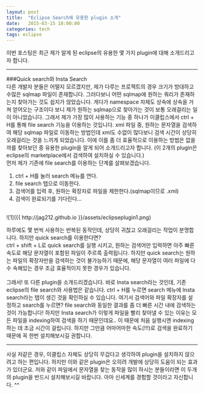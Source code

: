 ```yaml
---
layout: post
title:  "Eclipse Search에 유용한 plugin 소개"
date:   2015-03-15 18:00:00
categories: tech
tags: eclipse
---
```


이번 포스팅은 최근 제가 알게 된 eclipse의 유용한 몇 가지 plugin에 대해 소개드리고자 합니다. 

---

###Quick search와 Insta Search
<br>
다른 개발자 분들은 어떨지 모르겠지만, 제가 다루는 프로젝트의 경우 크기가 방대하고 수많은 sqlmap 파일이 존재합니다.
그러다보니 어떤 sqlmap에 원하는 쿼리가 존재하는지 찾아가는 것도 쉽지가 않았습니다. 게다가 namespace 자체도 상속에 상속을 거쳐 얻어오는 구조이다 보니
제가 원하는 sqlmap으로 찾아가는 것이 보통 오래걸리는 일이 아니었습니다. 그래서 제가 가장 많이 사용하는 기능 중 하나가 이클립스에서 ctrl + H를 통해 file search 기능을 
이용하는 것입니다. xml 파일 중, 원하는 문자열을 검색하여 해당 sqlmap 파일로 이동하는 방법인데 xml도 수없이 많다보니 검색 시간이 상당히 오래걸리는 것을 느끼게 되었습니다.
이에 이를 좀 더 효율적으로 이용하는 방법은 없을까를 찾아보던 중 유용한 plugin을 알게 되어 소개드리고자 합니다. (이 2개의 plugin은 eclipse의 marketplace에서 검색하여 설치하실 수 있습니다.)
<br>
먼저 제가 기존에 file search를 이용하는 단계를 살펴보겠습니다.
<br>
1. ctrl + H를 눌러 search 메뉴를 연다.<br>
2. file search 탭으로 이동한다.<br>
3. 검색어를 입력 후, 원하는 확장자로 파일을 제한한다.(sqlmap이므로 .xml)<br>
4. 검색이 완료되기를 기다린다...<br>
<br>
![1]({{ http://jag212.github.io }}/assets/eclipseplugin1.png)
<br>

하루에도 몇 번씩 사용하는 반복된 동작인데, 상당히 귀찮고 오래걸리는 작업이 분명합니다. 하지만 quick search를 이용한다면?<br>
ctrl + shift + L로 quick search를 실행 시키고, 원하는 검색어만 입력하면 아주 빠른 속도로 해당 문자열이 포함된 파일이 주르륵 출력됩니다.
하지만 quick search는 원하는 파일의 확장자만을 검색하는 것이 불가능하기 때문에, 해당 문자열이 여러 파일에 다수 속해있는 경우 조금 효율적이지 못한 경우가 있습니다.
<br><br>
그래서! 또 다른 plugin을 소개드리겠습니다. 바로 Insta search라는 것인데, 기존 eclipse의 file search와 사용법은 같습니다. ctrl + H를 누르면 search 메뉴에 Insta search라는 탭이
생긴 것을 확인하실 수 있습니다. 여기서 검색어와 파일 확장자를 설정하고 search를 누르면? file search와 동일한 결과를 좀 더 빠른 시간 내에 검색하는 것이 가능합니다!
하지만 Insta search가 이렇게 파일을 빨리 찾아낼 수 있는 이유는 모든 파일을 indexing하여 검색을 하기 때문인데요.. 이 때문에 처음 실행시엔 indexing 하는 데 조금 시간이 걸립니다.
하지만 그만큼 어마어마한 속도(!!!)로 검색을 완료하기 때문에 꼭 한번 설치해보시길 권합니다.

---

사실 저같은 경우, 이클립스 자체도 상당히 무겁다고 생각하여 plugin을 설치하지 않으려고 하는 편입니다. 하지만 이와 같은 plugin은 오히려 개발에 상당히 도움이 되는
효과가 있더군요. 저와 같이 파일에서 문자열을 찾는 동작을 많이 하시는 분들이라면 이 두개의 plugin을 반드시 설치해보시길 바랍니다.
아마 신세계를 경험할 것이라고 자신합니다. ^^